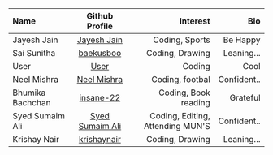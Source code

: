 | Name             |                   Github Profile                   |      Interest       |                       Bio |
| :--------------- | :------------------------------------------------: | ------------------: | ------------------------: |
|Jayesh Jain|[Jayesh Jain](https://github.com/jayesh-JainX/) | Coding, Sports | Be Happy |
|Sai Sunitha|[baekusboo](https://github.com/baekusboo) | Coding, Drawing | Leaning... |
|User|[User](https://github.com/abc00xyz) | Coding | Cool |
|Neel Mishra|[Neel Mishra](https://github.com/Neel-07) | Coding, footbal | Confident.. |
|Bhumika Bachchan|[insane-22](https://github.com/insane-22) | Coding, Book reading | Grateful |
|Syed Sumaim Ali|[Syed Sumaim Ali](https://github.com/SyedSumaimaly) | Coding, Editing, Attending MUN'S | Confident.. |
|Krishay Nair|[krishaynair](https://github.com/KrishayNair) | Coding, Drawing | Leaning... |
